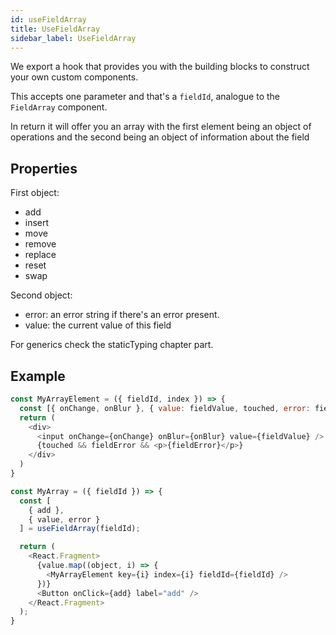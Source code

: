```yaml
---
id: useFieldArray
title: UseFieldArray
sidebar_label: UseFieldArray
---
```


We export a hook that provides you with the building blocks to construct your own custom components.

This accepts one parameter and that's a `fieldId`, analogue to the `FieldArray` component.

In return it will offer you an array with the first element being an object of operations and the second being an object of information about the field

## Properties

First object:

- add
- insert
- move
- remove
- replace
- reset
- swap

Second object:

- error: an error string if there's an error present.
- value: the current value of this field

For generics check the staticTyping chapter part.

## Example

```javascript
const MyArrayElement = ({ fieldId, index }) => {
  const [{ onChange, onBlur }, { value: fieldValue, touched, error: fieldError }] = useField(`${fieldId}[${index}]`);
  return (
    <div>
      <input onChange={onChange} onBlur={onBlur} value={fieldValue} />
      {touched && fieldError && <p>{fieldError}</p>}
    </div>
  )
}

const MyArray = ({ fieldId }) => {
  const [
    { add },
    { value, error }
  ] = useFieldArray(fieldId);

  return (
    <React.Fragment>
      {value.map((object, i) => {
        <MyArrayElement key={i} index={i} fieldId={fieldId} />
      })}
      <Button onClick={add} label="add" />
    </React.Fragment>
  );
}
```
